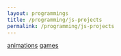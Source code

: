 ```yaml
---
layout: programmings
title: /programming/js-projects
permalink: /programming/js-projects
---
```


<a href="/programming/js-projects/animations">animations</a> <a href="/programming/js-projects/games">games</a>
